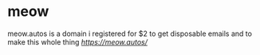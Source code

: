 # meow
meow.autos is a domain i registered for $2 to get disposable emails and to make this whole thing
*https://meow.autos/*
